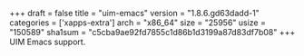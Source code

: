 +++
draft = false
title = "uim-emacs"
version = "1.8.6.gd63dadd-1"
categories = ['xapps-extra']
arch = "x86_64"
size = "25956"
usize = "150589"
sha1sum = "c5cba9ae92fd7855c1d86b1d3199a87d83df7b08"
+++
UIM Emacs support.